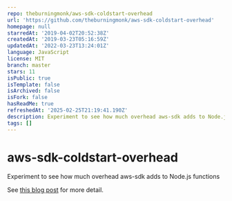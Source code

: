 ```yaml
---
repo: theburningmonk/aws-sdk-coldstart-overhead
url: 'https://github.com/theburningmonk/aws-sdk-coldstart-overhead'
homepage: null
starredAt: '2019-04-02T20:52:38Z'
createdAt: '2019-03-23T05:16:59Z'
updatedAt: '2022-03-23T13:24:01Z'
language: JavaScript
license: MIT
branch: master
stars: 11
isPublic: true
isTemplate: false
isArchived: false
isFork: false
hasReadMe: true
refreshedAt: '2025-02-25T21:19:41.190Z'
description: Experiment to see how much overhead aws-sdk adds to Node.js functions
tags: []
---
```


# aws-sdk-coldstart-overhead

Experiment to see how much overhead aws-sdk adds to Node.js functions

See [this blog post](https://theburningmonk.com/2019/03/just-how-expensive-is-the-full-aws-sdk/) for more detail.
